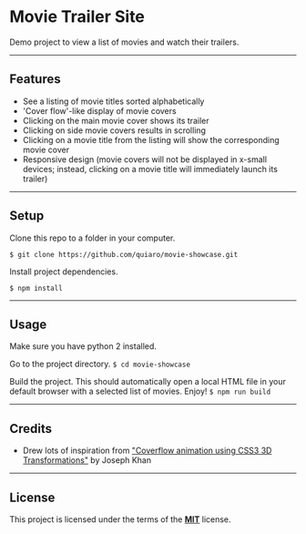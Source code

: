 Movie Trailer Site
=====================

Demo project to view a list of movies and watch their trailers.

---

## Features
- See a listing of movie titles sorted alphabetically
- 'Cover flow'-like display of movie covers
- Clicking on the main movie cover shows its trailer
- Clicking on side movie covers results in scrolling
- Clicking on a movie title from the listing will show the corresponding movie cover
- Responsive design (movie covers will not be displayed in x-small devices; instead, clicking on a movie title will immediately launch its trailer)

---

## Setup
Clone this repo to a folder in your computer.
```
$ git clone https://github.com/quiaro/movie-showcase.git
```

Install project dependencies.
```
$ npm install
```

---

## Usage
Make sure you have python 2 installed.

Go to the project directory.
`$ cd movie-showcase`

Build the project. This should automatically open a local HTML file in your default browser with a selected list of movies. Enjoy!
`$ npm run build`

---

## Credits

- Drew lots of inspiration from ["Coverflow animation using CSS3 3D Transformations"](https://jbkflex.wordpress.com/2012/02/13/coverflow-animation-using-css3-3d-transformations-part1/) by Joseph Khan

---

## License

This project is licensed under the terms of the [**MIT**](https://opensource.org/licenses/MIT) license.
